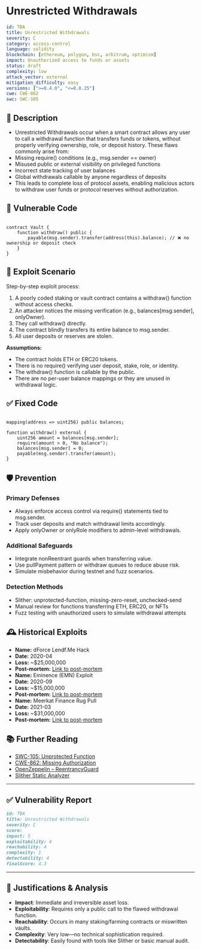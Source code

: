 # Unrestricted Withdrawals

```YAML
id: TBA
title: Unrestricted Withdrawals
severity: C
category: access-control
language: solidity
blockchain: [ethereum, polygon, bsc, arbitrum, optimism]
impact: Unauthorized access to funds or assets
status: draft
complexity: low
attack_vector: external
mitigation_difficulty: easy
versions: [">=0.4.0", "<=0.8.25"]
cwe: CWE-862
swc: SWC-105
```

## 📝 Description

- Unrestricted Withdrawals occur when a smart contract allows any user to call a withdrawal function that transfers funds or tokens, without properly verifying ownership, role, or deposit history. These flaws commonly arise from:
- Missing require() conditions (e.g., msg.sender == owner)
- Misused public or external visibility on privileged functions
- Incorrect state tracking of user balances
- Global withdrawals callable by anyone regardless of deposits
- This leads to complete loss of protocol assets, enabling malicious actors to withdraw user funds or protocol reserves without authorization.

## 🚨 Vulnerable Code

```solidity

contract Vault {
    function withdraw() public {
        payable(msg.sender).transfer(address(this).balance); // ❌ no ownership or deposit check
    }
}
```

## 🧪 Exploit Scenario

Step-by-step exploit process:

1. A poorly coded staking or vault contract contains a withdraw() function without access checks.
2. An attacker notices the missing verification (e.g., balances[msg.sender], onlyOwner).
3. They call withdraw() directly.
4. The contract blindly transfers its entire balance to msg.sender.
5. All user deposits or reserves are stolen.

**Assumptions:**

- The contract holds ETH or ERC20 tokens.
- There is no require() verifying user deposit, stake, role, or identity.
- The withdraw() function is callable by the public.
- There are no per-user balance mappings or they are unused in withdrawal logic.

## ✅ Fixed Code

```solidity

mapping(address => uint256) public balances;

function withdraw() external {
    uint256 amount = balances[msg.sender];
    require(amount > 0, "No balance");
    balances[msg.sender] = 0;
    payable(msg.sender).transfer(amount);
}
```

## 🛡️ Prevention

### Primary Defenses

- Always enforce access control via require() statements tied to msg.sender.
- Track user deposits and match withdrawal limits accordingly.
- Apply onlyOwner or onlyRole modifiers to admin-level withdrawals.

### Additional Safeguards

- Integrate nonReentrant guards when transferring value.
- Use pullPayment pattern or withdraw queues to reduce abuse risk.
- Simulate misbehavior during testnet and fuzz scenarios.

### Detection Methods

- Slither: unprotected-function, missing-zero-reset, unchecked-send
- Manual review for functions transferring ETH, ERC20, or NFTs
- Fuzz testing with unauthorized users to simulate withdrawal attempts

## 🕰️ Historical Exploits

- **Name:** dForce Lendf.Me Hack 
- **Date:** 2020-04 
- **Loss:** ~$25,000,000 
- **Post-mortem:** [Link to post-mortem](https://quantstamp.com/blog/how-the-dforce-hacker-used-reentrancy-to-steal-25-million) 
- **Name:** Eminence (EMN) Exploit 
- **Date:** 2020-09 
- **Loss:** ~$15,000,000 
- **Post-mortem:** [Link to post-mortem](https://sampriestley.com/defi-arbs-explained-15m-eminence-attack/) 
- **Name:** Meerkat Finance Rug Pull 
- **Date:** 2021-03 
- **Loss:** ~$31,000,000 
- **Post-mortem:** [Link to post-mortem](https://coinmarketcap.com/academy/article/31m-stolen-after-meerkat-finance-launch-goes-wrong)
  
## 📚 Further Reading

- [SWC-105: Unprotected Function](https://swcregistry.io/docs/SWC-105) 
- [CWE-862: Missing Authorization](https://cwe.mitre.org/data/definitions/862.html) 
- [OpenZeppelin – ReentrancyGuard](https://docs.openzeppelin.com/contracts/4.x/api/security#ReentrancyGuard) 
- [Slither Static Analyzer](https://github.com/crytic/slither) 

---

## ✅ Vulnerability Report

```markdown
id: TBA
title: Unrestricted Withdrawals
severity: C
score:
impact: 5       
exploitability: 4 
reachability: 4  
complexity: 1    
detectability: 4 
finalScore: 4.3
```

---

## 📄 Justifications & Analysis

- **Impact**: Immediate and irreversible asset loss.
- **Exploitability**: Requires only a public call to the flawed withdrawal function.
- **Reachability**: Occurs in many staking/farming contracts or miswritten vaults.
- **Complexity**: Very low—no technical sophistication required.
- **Detectability**: Easily found with tools like Slither or basic manual audit.
